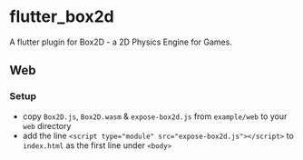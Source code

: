 # flutter_box2d

A flutter plugin for Box2D - a 2D Physics Engine for Games.

## Web

### Setup

- copy `Box2D.js`, `Box2D.wasm` & `expose-box2d.js` from `example/web` to your `web` directory
- add the line `<script type="module" src="expose-box2d.js"></script>` to `index.html` as the first line under `<body>`

